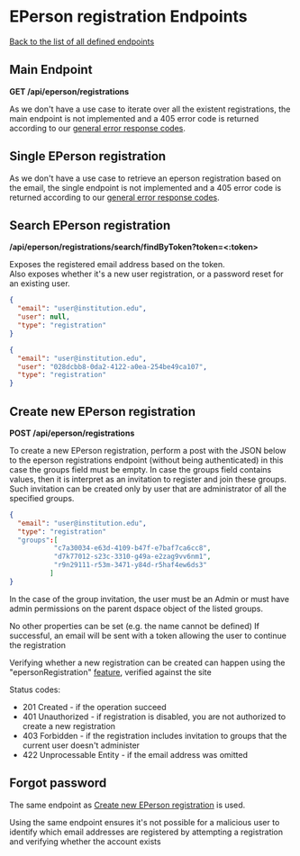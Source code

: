 # EPerson registration Endpoints
[Back to the list of all defined endpoints](endpoints.md)

## Main Endpoint
**GET /api/eperson/registrations**

As we don't have a use case to iterate over all the existent registrations, the main endpoint is not implemented and a 405 error code is returned according to our [general error response codes](README.md#Error-codes).

## Single EPerson registration

As we don't have a use case to retrieve an eperson registration based on the email, the single endpoint is not implemented and a 405 error code is returned according to our [general error response codes](README.md#Error-codes).

## Search EPerson registration
**/api/eperson/registrations/search/findByToken?token=<:token>**

Exposes the registered email address based on the token.  
Also exposes whether it's a new user registration, or a password reset for an existing user.

```json
{
  "email": "user@institution.edu",
  "user": null,
  "type": "registration"
}
```

```json
{
  "email": "user@institution.edu",
  "user": "028dcbb8-0da2-4122-a0ea-254be49ca107",
  "type": "registration"
}
```

## Create new EPerson registration
**POST /api/eperson/registrations**

To create a new EPerson registration, perform a post with the JSON below to the eperson registrations endpoint (without being authenticated) in this case the groups field must be empty.
In case the groups field contains values, then it is interpret as an invitation to register and join these groups. Such invitation can be created only by user that are administrator of all the specified groups.

```json
{
  "email": "user@institution.edu",
  "type": "registration"
  "groups":[
           "c7a30034-e63d-4109-b47f-e7baf7ca6cc8",
           "d7k77012-s23c-3310-g49a-e2zag9vv6nm1",
           "r9n29111-r53m-3471-y84d-r5haf4ew6ds3"
          ]
}
```
In the case of the group invitation, the user must be an Admin
or must have admin permissions on the parent dspace object of the listed groups.

No other properties can be set (e.g. the name cannot be defined)
If successful, an email will be sent with a token allowing the user to continue the registration

Verifying whether a new registration can be created can happen using the "epersonRegistration" [feature](features.md), verified against the site

Status codes:
* 201 Created - if the operation succeed
* 401 Unauthorized - if registration is disabled, you are not authorized to create a new registration
* 403 Forbidden - if the registration includes invitation to groups that the current user doesn't administer
* 422 Unprocessable Entity - if the email address was omitted

## Forgot password

The same endpoint as [Create new EPerson registration](#create-new-eperson-registration) is used.

Using the same endpoint ensures it's not possible for a malicious user to identify which email addresses are registered by attempting a registration and verifying whether the account exists
